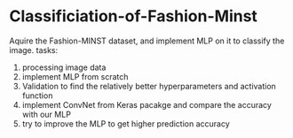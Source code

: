 # Classificiation-of-Fashion-Minst
Aquire the Fashion-MINST dataset, and implement MLP on it to classify the image.
tasks:
1. processing image data
2. implement MLP from scratch
3. Validation to find the relatively better hyperparameters and activation function
4. implement ConvNet from Keras pacakge and compare the accuracy with our MLP
5. try to improve the MLP to get higher prediction accuracy
